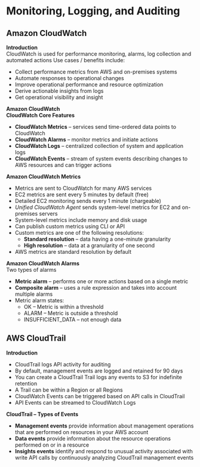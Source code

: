 # Monitoring, Logging, and Auditing

## Amazon CloudWatch
__Introduction__  
CloudWatch is used for performance monitoring, alarms, log collection and automated actions
Use cases / benefits include:
* Collect performance metrics from AWS and on-premises systems
* Automate responses to operational changes
* Improve operational performance and resource optimization
* Derive actionable insights from logs
* Get operational visibility and insight

__Amazon CloudWatch__  
__CloudWatch Core Features__
* __CloudWatch Metrics__ – services send time-ordered data points to CloudWatch
* __CloudWatch Alarms__ – monitor metrics and initiate actions
* __CloudWatch Logs__ – centralized collection of system and application logs
* __CloudWatch Events__ – stream of system events describing changes to AWS resources and can trigger actions

__Amazon CloudWatch Metrics__  
* Metrics are sent to CloudWatch for many AWS services
* EC2 metrics are sent every 5 minutes by default (free)
* Detailed EC2 monitoring sends every 1 minute (chargeable)
* _Unified CloudWatch Agent_ sends system-level metrics for EC2 and on-premises servers
* System-level metrics include memory and disk usage
* Can publish custom metrics using CLI or API
* Custom metrics are one of the following resolutions:
  - __Standard resolution__ – data having a one-minute granularity
  - __High resolution__ – data at a granularity of one second
* AWS metrics are standard resolution by default

__Amazon CloudWatch Alarms__  
Two types of alarms
* __Metric alarm__ – performs one or more actions based on a single metric
* __Composite alarm__ – uses a rule expression and takes into account multiple alarms
* Metric alarm states:
  - OK – Metric is within a threshold
  - ALARM – Metric is outside a threshold
  - INSUFFICIENT_DATA – not enough data

## AWS CloudTrail
__Introduction__  
* CloudTrail logs API activity for auditing
* By default, management events are logged and retained for 90 days
* You can create a CloudTrail Trail logs any events to S3 for indefinite retention
* A Trail can be within a Region or all Regions
* CloudWatch Events can be triggered based on API calls in CloudTrail
* API Events can be streamed to CloudWatch Logs

__CloudTrail – Types of Events__  
* __Management events__ provide information about management operations that are performed on resources in your AWS account
* __Data events__ provide information about the resource operations performed on or in a resource
* __Insights events__ identify and respond to unusual activity associated with write API calls by continuously analyzing CloudTrail management events
